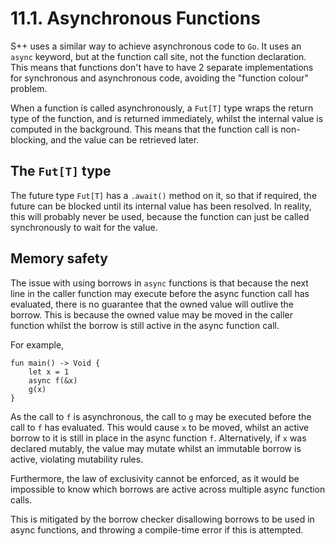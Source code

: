 # 11.1. Asynchronous Functions

S++ uses a similar way to achieve asynchronous code to `Go`. It uses an `async` keyword, but at the function call
site, not the function declaration. This means that functions don't have to have 2 separate implementations for
synchronous and asynchronous code, avoiding the "function colour" problem.

When a function is called asynchronously, a `Fut[T]` type wraps the return type of the function, and is returned
immediately, whilst the internal value is computed in the background. This means that the function call is
non-blocking, and the value can be retrieved later.

## The `Fut[T]` type

The future type `Fut[T]` has a `.await()` method on it, so that if required, the future can be blocked until its
internal value has been resolved. In reality, this will probably never be used, because the function can just be called
synchronously to wait for the value.

## Memory safety

The issue with using borrows in `async` functions is that because the next line in the caller function may execute
before the async function call has evaluated, there is no guarantee that the owned value will outlive the borrow. This
is because the owned value may be moved in the caller function whilst the borrow is still active in the async function
call.

For example,

```
fun main() -> Void {
    let x = 1
    async f(&x)
    g(x)
}
```

As the call to `f` is asynchronous, the call to `g` may be executed before the call to `f` has evaluated. This would
cause `x` to be moved, whilst an active borrow to it is still in place in the async function `f`. Alternatively, if `x`
was declared mutably, the value may mutate whilst an immutable borrow is active, violating mutability rules.

Furthermore, the law of exclusivity cannot be enforced, as it would be impossible to know which borrows are active
across multiple async function calls.

This is mitigated by the borrow checker disallowing borrows to be used in async functions, and throwing a compile-time
error if this is attempted.
